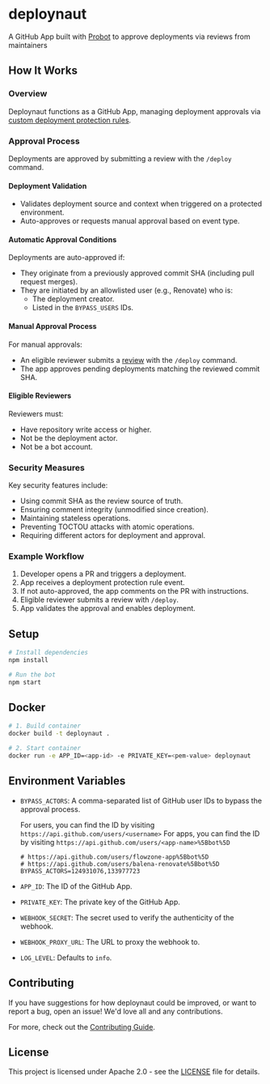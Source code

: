 # deploynaut

A GitHub App built with [Probot](https://github.com/probot/probot) to approve deployments via reviews from maintainers

## How It Works

### Overview

Deploynaut functions as a GitHub App, managing deployment approvals via [custom deployment protection rules](https://docs.github.com/en/actions/managing-workflow-runs-and-deployments/managing-deployments/creating-custom-deployment-protection-rules).

### Approval Process

Deployments are approved by submitting a review with the `/deploy` command.

#### Deployment Validation

- Validates deployment source and context when triggered on a protected environment.
- Auto-approves or requests manual approval based on event type.

#### Automatic Approval Conditions

Deployments are auto-approved if:

- They originate from a previously approved commit SHA (including pull request merges).
- They are initiated by an allowlisted user (e.g., Renovate) who is:
  - The deployment creator.
  - Listed in the `BYPASS_USERS` IDs.

#### Manual Approval Process

For manual approvals:

- An eligible reviewer submits a [review](https://docs.github.com/en/pull-requests/collaborating-with-pull-requests/reviewing-changes-in-pull-requests/reviewing-proposed-changes-in-a-pull-request#submitting-your-review) with the `/deploy` command.
- The app approves pending deployments matching the reviewed commit SHA.

#### Eligible Reviewers

Reviewers must:

- Have repository write access or higher.
- Not be the deployment actor.
- Not be a bot account.

### Security Measures

Key security features include:

- Using commit SHA as the review source of truth.
- Ensuring comment integrity (unmodified since creation).
- Maintaining stateless operations.
- Preventing TOCTOU attacks with atomic operations.
- Requiring different actors for deployment and approval.

### Example Workflow

1. Developer opens a PR and triggers a deployment.
2. App receives a deployment protection rule event.
3. If not auto-approved, the app comments on the PR with instructions.
4. Eligible reviewer submits a review with `/deploy`.
5. App validates the approval and enables deployment.

## Setup

```sh
# Install dependencies
npm install

# Run the bot
npm start
```

## Docker

```sh
# 1. Build container
docker build -t deploynaut .

# 2. Start container
docker run -e APP_ID=<app-id> -e PRIVATE_KEY=<pem-value> deploynaut
```

## Environment Variables

- `BYPASS_ACTORS`: A comma-separated list of GitHub user IDs to bypass the approval process.

  For users, you can find the ID by visiting `https://api.github.com/users/<username>`
  For apps, you can find the ID by visiting `https://api.github.com/users/<app-name>%5Bbot%5D`

  ```shell
  # https://api.github.com/users/flowzone-app%5Bbot%5D
  # https://api.github.com/users/balena-renovate%5Bbot%5D
  BYPASS_ACTORS=124931076,133977723
  ```

- `APP_ID`: The ID of the GitHub App.
- `PRIVATE_KEY`: The private key of the GitHub App.
- `WEBHOOK_SECRET`: The secret used to verify the authenticity of the webhook.
- `WEBHOOK_PROXY_URL`: The URL to proxy the webhook to.
- `LOG_LEVEL`: Defaults to `info`.

## Contributing

If you have suggestions for how deploynaut could be improved, or want to report a bug, open an issue! We'd love all and any contributions.

For more, check out the [Contributing Guide](CONTRIBUTING.md).

## License

This project is licensed under Apache 2.0 - see the [LICENSE](LICENSE) file for
details.
